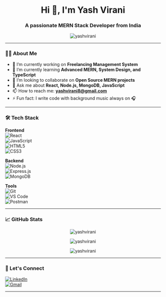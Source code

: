   <h1 align="center">Hi 👋, I'm Yash Virani</h1>
<h3 align="center">A passionate MERN Stack Developer from India</h3>

<p align="center">
  <img src="https://komarev.com/ghpvc/?username=yashvirani&label=Profile%20views&color=0e75b6&style=flat" alt="yashvirani" />
</p>

---

### 👨‍💻 About Me

- 🔭 I’m currently working on **Freelancing Management System**
- 🌱 I’m currently learning **Advanced MERN, System Design, and TypeScript**
- 👯 I’m looking to collaborate on **Open Source MERN projects**
- 💬 Ask me about **React, Node.js, MongoDB, JavaScript**
- 📫 How to reach me: **yashvirani8@gmail.com**
- ⚡ Fun fact: I write code with background music always on 🎧

---

### 🛠️ Tech Stack

**Frontend**  
![React](https://img.shields.io/badge/-React-61DAFB?logo=react&logoColor=white&style=flat)  
![JavaScript](https://img.shields.io/badge/-JavaScript-F7DF1E?logo=javascript&logoColor=black&style=flat)  
![HTML5](https://img.shields.io/badge/-HTML5-E34F26?logo=html5&logoColor=white&style=flat)  
![CSS3](https://img.shields.io/badge/-CSS3-1572B6?logo=css3&logoColor=white&style=flat)  

**Backend**  
![Node.js](https://img.shields.io/badge/-Node.js-339933?logo=node.js&logoColor=white&style=flat)  
![Express.js](https://img.shields.io/badge/-Express.js-000000?logo=express&logoColor=white&style=flat)  
![MongoDB](https://img.shields.io/badge/-MongoDB-47A248?logo=mongodb&logoColor=white&style=flat)  

**Tools**  
![Git](https://img.shields.io/badge/-Git-F05032?logo=git&logoColor=white&style=flat)  
![VS Code](https://img.shields.io/badge/-VS%20Code-007ACC?logo=visual-studio-code&logoColor=white&style=flat)  
![Postman](https://img.shields.io/badge/-Postman-FF6C37?logo=postman&logoColor=white&style=flat)

---

### 📈 GitHub Stats

<p align="center">
  <img src="https://github-readme-stats.vercel.app/api?username=yashvirani&show_icons=true&theme=radical" alt="yashvirani" />
</p>

<p align="center">
  <img src="https://github-readme-streak-stats.herokuapp.com/?user=yashvirani&theme=radical" alt="yashvirani" />
</p>

<p align="center">
  <img src="https://github-readme-stats.vercel.app/api/top-langs/?username=yashvirani&layout=compact&theme=radical" alt="yashvirani" />
</p>

---

### 🔗 Let's Connect

[![LinkedIn](https://img.shields.io/badge/-LinkedIn-0077B5?logo=linkedin&logoColor=white&style=flat)](https://www.linkedin.com/in/yash-virani-6b50ba262/)  
[![Gmail](https://img.shields.io/badge/-Gmail-D14836?logo=gmail&logoColor=white&style=flat)](https://mail.google.com/mail/u/0/?to=yashvirani8@gmail.com&fs=1&tf=cm)

---


